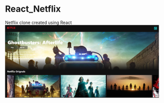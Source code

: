 # React_Netflix
Netflix clone created using React
[![Watch the video](sample.png)](https://user-images.githubusercontent.com/80631519/149183488-0b00fcc5-9fbd-4561-b8b5-5028c9a9b0ee.mp4)







